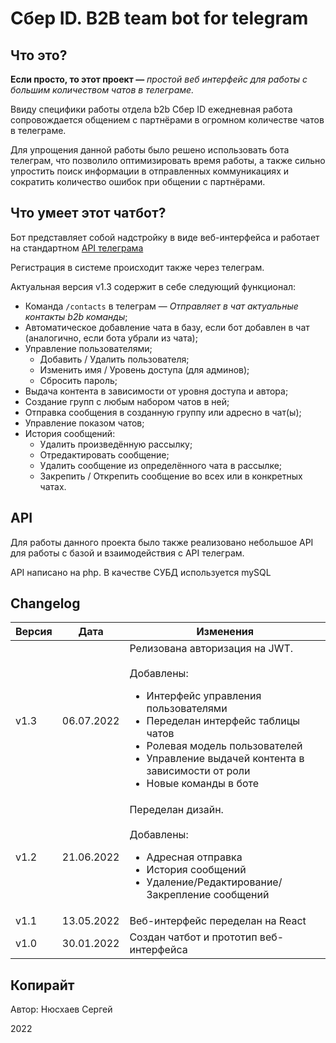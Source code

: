 # Сбер ID. B2B team bot for telegram

## Что это?

**Если просто, то этот проект —** _простой веб интерфейс для работы с большим количеством чатов в телеграме._

Ввиду специфики работы отдела b2b Сбер ID ежедневная работа сопровождается общением с партнёрами в огромном количестве чатов в телеграме.

Для упрощения данной работы было решено использовать бота телеграм, что позволило оптимизировать время работы, а также сильно упростить поиск информации в отправленных коммуникациях и сократить количество ошибок при общении с партнёрами.

## Что умеет этот чатбот?

Бот представляет собой надстройку в виде веб-интерфейса и работает на стандартном [API телеграма](https://core.telegram.org/bots/api) 

Регистрация в системе происходит также через телеграм.

Актуальная версия v1.3 содержит в себе следующий функционал:
- Команда `/contacts` в телеграм — _Отправляет в чат актуальные контакты b2b команды_;
- Автоматическое добавление чата в базу, если бот добавлен в чат (аналогично, если бота убрали из чата);
- Управление пользователями;
  - Добавить / Удалить пользователя;
  - Изменить имя / Уровень доступа (для админов);
  - Сбросить пароль;
- Выдача контента в зависимости от уровня доступа и автора;
- Создание групп с любым набором чатов в ней;
- Отправка сообщения в созданную группу или адресно в чат(ы);
- Управление показом чатов;
- История сообщений:
  - Удалить произведённую рассылку;
  - Отредактировать сообщение;
  - Удалить сообщение из определённого чата в рассылке;
  - Закрепить / Открепить сообщение во всех или в конкретных чатах.

## API

Для работы данного проекта было также реализовано небольшое API для работы с базой и взаимодействия с API телеграм.

API написано на php. В качестве СУБД используется mySQL

## Changelog

| Версия | Дата       | Изменения                                                                                                                                                                                                                                                                     |
|--------|------------|-------------------------------------------------------------------------------------------------------------------------------------------------------------------------------------------------------------------------------------------------------------------------------|
| v1.3   | 06.07.2022 | Релизована авторизация на JWT. <br><br>Добавлены: <ul><li>Интерфейс управления пользователями</li><li>Переделан интерфейс таблицы чатов</li><li>Ролевая модель пользователей</li><li>Управление выдачей контента в зависимости от роли</li><li>Новые команды в боте</li></ul> |
| v1.2   | 21.06.2022 | Переделан дизайн. <br><br>Добавлены: <ul><li>Адресная отправка</li><li>История сообщений</li><li>Удаление/Редактирование/Закрепление сообщений</li></ul>                                                                                                                      |
| v1.1   | 13.05.2022 | Веб-интерфейс переделан на React                                                                                                                                                                                                                                              |
| v1.0   | 30.01.2022 | Создан чатбот и прототип веб-интерфейса                                                                                                                                                                                                                                       |

## Копирайт

Автор: Нюсхаев Сергей

2022